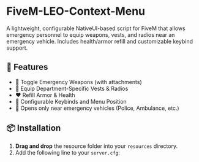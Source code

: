 # FiveM-LEO-Context-Menu
A lightweight, configurable NativeUI-based script for FiveM that allows emergency personnel to equip weapons, vests, and radios near an emergency vehicle. Includes health/armor refill and customizable keybind support.

## 🔧 Features
- 💼 Toggle Emergency Weapons (with attachments)
- 🦺 Equip Department-Specific Vests & Radios
- ❤️ Refill Armor & Health
- 🚨 Configurable Keybinds and Menu Position
- 🚗 Opens only near emergency vehicles (Police, Ambulance, etc.)
  
## 📦 Installation
1. **Drag and drop** the resource folder into your `resources` directory.
2. Add the following line to your `server.cfg`: 
